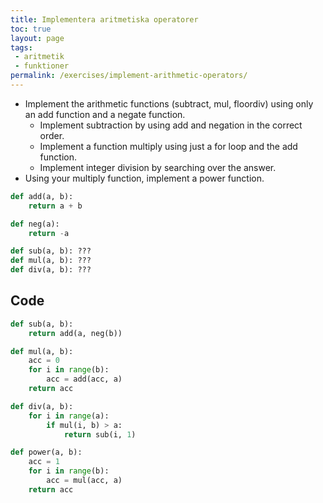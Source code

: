 ```yaml
---
title: Implementera aritmetiska operatorer
toc: true
layout: page
tags:
 - aritmetik
 - funktioner
permalink: /exercises/implement-arithmetic-operators/
---
```


 - Implement the arithmetic functions (subtract, mul, floordiv) using only an add function and a negate function.
    - Implement subtraction by using add and negation in the correct order.
    - Implement a function multiply using just a for loop and the add function.
    - Implement integer division by searching over the answer.
 - Using your multiply function, implement a power function.

```python
def add(a, b):
    return a + b

def neg(a):
    return -a
```

```python
def sub(a, b): ???
def mul(a, b): ???
def div(a, b): ???
```

## Code

```python
def sub(a, b):
    return add(a, neg(b))

def mul(a, b):
    acc = 0
    for i in range(b):
        acc = add(acc, a)
    return acc

def div(a, b):
    for i in range(a):
        if mul(i, b) > a:
            return sub(i, 1)

def power(a, b):
    acc = 1
    for i in range(b):
        acc = mul(acc, a)
    return acc
```
